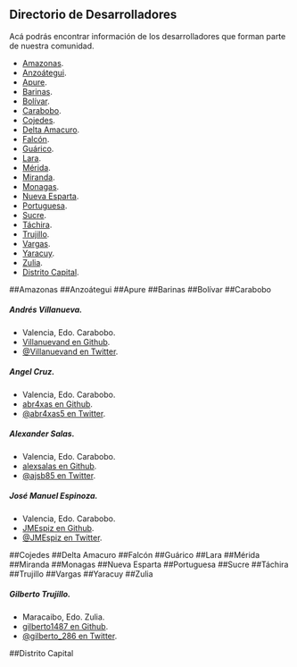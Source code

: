 Directorio de Desarrolladores
---
Acá podrás encontrar información de los desarrolladores que forman parte de nuestra comunidad.

- [Amazonas](#amazonas "Desarrolladores en Amazonas").
- [Anzoátegui](#anzoátegui "Desarrolladores en Anzoátegui").
- [Apure](#apure "Desarrolladores en Apure").
- [Barinas](#barinas "Desarrolladores en Barinas").
- [Bolívar](#bolívar "Desarrolladores en Bolívar").
- [Carabobo](#carabobo "Desarrolladores en Carabobo").
- [Cojedes](#cojedes "Desarrolladores en Cojedes").
- [Delta Amacuro](#delta-amacuro "Desarrolladores en ").
- [Falcón](#falcón "Desarrolladores en Delta Amacuro").
- [Guárico](#guárico "Desarrolladores en Guárico").
- [Lara](#lara "Desarrolladores en Lara").
- [Mérida](#mérida "Desarrolladores en Mérida").
- [Miranda](#miranda "Desarrolladores en Miranda").
- [Monagas](#monagas "Desarrolladores en Monagas").
- [Nueva Esparta](#nueva-esparta "Desarrolladores en Nueva Esparta").
- [Portuguesa](#portuguesa "Desarrolladores en Portuguesa").
- [Sucre](#sucre "Desarrolladores en Sucre").
- [Táchira](#táchira "Desarrolladores en Táchira").
- [Trujillo](#trujillo "Desarrolladores en Trujillo").
- [Vargas](#vargas "Desarrolladores en Vargas").
- [Yaracuy](#yaracuy "Desarrolladores en Yaracuy").
- [Zulia](#zulia "Desarrolladores en Zulia").
- [Distrito Capital](#distrito-capital "Desarrolladores en Distrito Capital").

##Amazonas
##Anzoátegui
##Apure
##Barinas
##Bolívar
##Carabobo
##### Andrés Villanueva.
- Valencia, Edo. Carabobo.
- [Villanuevand en Github](https://github.com/Villanuevand).
- [@Villanuevand en Twitter](https://twitter.com/Villanuevand).

##### Angel Cruz.
- Valencia, Edo. Carabobo.
- [abr4xas en Github](https://github.com/abr4xas).
- [@abr4xas5 en Twitter](https://twitter.com/abr4xas).

##### Alexander Salas.
- Valencia, Edo. Carabobo.
- [alexsalas en Github](https://github.com/alexsalas).
- [@ajsb85 en Twitter](https://twitter.com/ajsb85).

##### José Manuel Espinoza.
- Valencia, Edo. Carabobo.
- [JMEspiz en Github](https://github.com/JMEspiz).
- [@JMEspiz en Twitter](https://twitter.com/jmespiz).

##Cojedes
##Delta Amacuro
##Falcón
##Guárico
##Lara
##Mérida
##Miranda
##Monagas
##Nueva Esparta
##Portuguesa
##Sucre
##Táchira
##Trujillo
##Vargas
##Yaracuy
##Zulia
##### Gilberto Trujillo.
- Maracaibo, Edo. Zulia.
- [gilberto1487 en Github](https://github.com/gilberto1487).
- [@gilberto_286 en Twitter](https://twitter.com/gilberto_286).

##Distrito Capital



